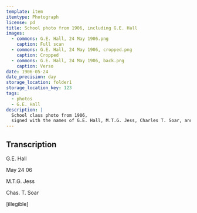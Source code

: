 ```yaml
---
template: item
itemtype: Photograph
license: pd
title: School photo from 1906, including G.E. Hall
images:
  - commons: G.E. Hall, 24 May 1906.png
    caption: Full scan
  - commons: G.E. Hall, 24 May 1906, cropped.png
    caption: Cropped
  - commons: G.E. Hall, 24 May 1906, back.png
    caption: Verso
date: 1906-05-24
date_precision: day
storage_location: folder1
storage_location_key: 123
tags:
  - photos
  - G.E. Hall
description: |
  School class photo from 1906,
  signed with the names of G.E. Hall, M.T.G. Jess, Charles T. Soar, and an illegible one.
---
```


## Transcription
G.E. Hall

May 24 06

M.T.G. Jess

Chas. T. Soar

[illegible]

